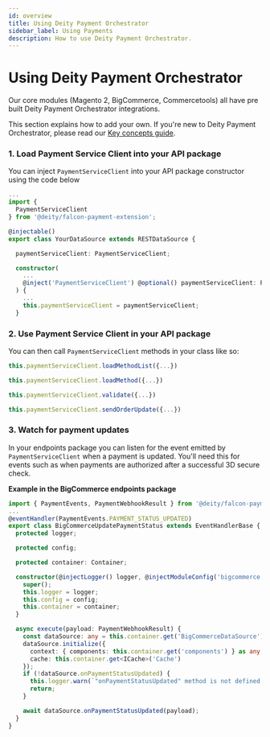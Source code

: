 ```yaml
---
id: overview
title: Using Deity Payment Orchestrator
sidebar_label: Using Payments
description: How to use Deity Payment Orchestrator.
---
```


# Using Deity Payment Orchestrator

Our core modules (Magento 2, BigCommerce, Commercetools) all have pre built Deity Payment Orchestrator integrations. 

This section explains how to add your own. If you're new to Deity Payment Orchestrator, please read our [Key concepts guide](/docs/payments/key-concepts).



### 1. Load Payment Service Client into your API package

You can inject `PaymentServiceClient` into your API package constructor using the code below

```ts
...
import {
  PaymentServiceClient
} from '@deity/falcon-payment-extension';

@injectable()
export class YourDataSource extends RESTDataSource {

  paymentServiceClient: PaymentServiceClient;

  constructor(
    ...
    @inject('PaymentServiceClient') @optional() paymentServiceClient: PaymentServiceClient
  ) {
    ...
    this.paymentServiceClient = paymentServiceClient;
  }

```

### 2. Use Payment Service Client in your API package

You can then call `PaymentServiceClient` methods in your class like so:

```ts
this.paymentServiceClient.loadMethodList({...})

this.paymentServiceClient.loadMethod({...})

this.paymentServiceClient.validate({...})

this.paymentServiceClient.sendOrderUpdate({...})
```

### 3. Watch for payment updates

In your endpoints package you can listen for the event emitted by `PaymentServiceClient` when a payment is updated. You'll need this for events such as when payments are authorized after a successful 3D secure check.


**Example in the BigCommerce endpoints package**
```ts
import { PaymentEvents, PaymentWebhookResult } from '@deity/falcon-payment-extension';
...
@eventHandler(PaymentEvents.PAYMENT_STATUS_UPDATED)
export class BigCommerceUpdatePaymentStatus extends EventHandlerBase {
  protected logger;

  protected config;

  protected container: Container;

  constructor(@injectLogger() logger, @injectModuleConfig('bigcommerce') config, container: Container) {
    super();
    this.logger = logger;
    this.config = config;
    this.container = container;
  }

  async execute(payload: PaymentWebhookResult) {
    const dataSource: any = this.container.get('BigCommerceDataSource');
    dataSource.initialize({
      context: { components: this.container.get('components') } as any,
      cache: this.container.get<ICache>('Cache')
    });
    if (!dataSource.onPaymentStatusUpdated) {
      this.logger.warn(`"onPaymentStatusUpdated" method is not defined in DataSource`);
      return;
    }

    await dataSource.onPaymentStatusUpdated(payload);
  }
}
```
